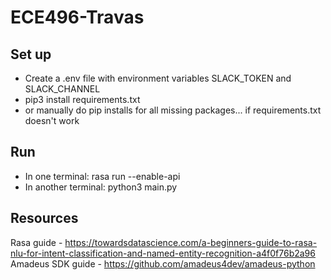 # ECE496-Travas


## Set up

- Create a .env file with environment variables SLACK_TOKEN and SLACK_CHANNEL
- pip3 install requirements.txt
- or manually do pip installs for all missing packages... if requirements.txt doesn't work


## Run
- In one terminal: rasa run --enable-api
- In another terminal: python3 main.py

## Resources
Rasa guide - https://towardsdatascience.com/a-beginners-guide-to-rasa-nlu-for-intent-classification-and-named-entity-recognition-a4f0f76b2a96
Amadeus SDK guide - https://github.com/amadeus4dev/amadeus-python
